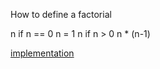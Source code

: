 
How to define a factorial

n if n == 0 n = 1
n if n > 0  n * (n-1)

[implementation](../../../exercises/basic/Factorial.scala)
